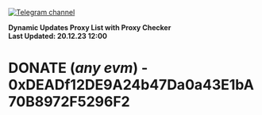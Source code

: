 [![Telegram channel](https://img.shields.io/endpoint?url=https://runkit.io/damiankrawczyk/telegram-badge/branches/master?url=https://t.me/n4z4v0d)](https://t.me/n4z4v0d) 

**Dynamic Updates Proxy List with Proxy Checker**  
**Last Updated: 20.12.23 12:00**

# DONATE (_any evm_) - 0xDEADf12DE9A24b47Da0a43E1bA70B8972F5296F2
